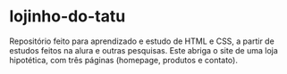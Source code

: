 # lojinho-do-tatu

Repositório feito para aprendizado e estudo de HTML e CSS, a partir de estudos feitos na alura e outras pesquisas.
Este abriga o site de uma loja hipotética, com três páginas (homepage, produtos e contato).